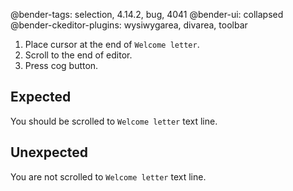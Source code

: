 @bender-tags: selection, 4.14.2, bug, 4041
@bender-ui: collapsed
@bender-ckeditor-plugins: wysiwygarea, divarea, toolbar

1. Place cursor at the end of `Welcome letter`.
1. Scroll to the end of editor.
1. Press cog button.

## Expected

You should be scrolled to `Welcome letter` text line.

## Unexpected

You are not scrolled to `Welcome letter` text line.
